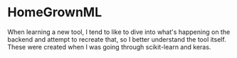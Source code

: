 # HomeGrownML

When learning a new tool, I tend to like to dive into what's happening on the backend and attempt to recreate that, so I better understand the tool itself. These were created when I was going through scikit-learn and keras.
